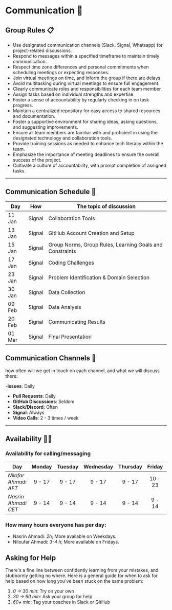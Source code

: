 <!--
    this template is for inspiration, feel free to change it however you like!

    Careful! be sure to protect your privacy when filling out this document
        everything you write here will be public
        so share only what you are comfortable sharing online
        you can share the rest in confidence with you group by another channel
-->

# Communication 💬

## Group Rules 📋

<!-- any general rules you'd like to set for your group? -->
- Use designated communication channels (Slack, Signal, Whatsapp) for project-related discussions.
- Respond to messages within a specified timeframe to maintain timely communication.
- Respect time zone differences and personal commitments when scheduling meetings or expecting responses.
- Join virtual meetings on time, and inform the group if there are delays.
- Avoid multitasking during virtual meetings to ensure full engagement.
- Clearly communicate roles and responsibilities for each team member.
- Assign tasks based on individual strengths and expertise.
- Foster a sense of accountability by regularly checking in on task progress.
- Maintain a centralized repository for easy access to shared resources and documentation.
- Foster a supportive environment for sharing ideas, asking questions, and suggesting improvements.
- Ensure all team members are familiar with and proficient in using the designated technology and collaboration tools.
- Provide training sessions as needed to enhance tech literacy within the team.
- Emphasize the importance of meeting deadlines to ensure the overall success of the project.
- Cultivate a culture of accountability, with prompt completion of assigned tasks.

---

## Communication Schedule 📅

| Day    |  How   | The topic of discussion           |
| -------| :----: | --------------------------------- |
| 11 Jan | Signal | Collaboration Tools               |
| 13 Jan | Signal | GitHub Account Creation and Setup |
| 15 Jan | Signal | Group Norms, Group Rules, Learning Goals and Constraints |
| 17 Jan | Signal | Coding Challenges |
| 23 Jan | Signal | Problem Identification & Domain Selection |
| 30 Jan | Signal | Data Collection |
| 09 Feb | Signal | Data Analysis |
| 20 Feb | Signal | Communicating Results |
| 01 Mar | Signal | Final Presentation |

## Communication Channels 📱

how often will we get in touch on each channel, and what we will discuss there:

-**Issues**: Daily
- **Pull Requests**: Daily
- **GitHub Discussions**: Seldom
- **Slack/Discord**: Often
- **Signal**: Always
- **Video Calls**: 2 - 3 times / week

---

## Availability 👩‍💻

### Availability for calling/messaging

| Day                  | Monday | Tuesday | Wednesday | Thursday | Friday  |   Saturday    |    Sunday     |
| -------------------- | :----: | :-----: | :-------: | :------: | :-----: | :-----------: | :-----------: |
| _Nilofar Ahmadi AFT_ | 9 - 17 | 9 - 17  |  9 - 17   |  9 - 17  | 10 - 23 |    9 - 17     |    9 - 17     |
| _Nasrin Ahmadi CET_  | 9 - 14 | 9 - 14  |  9 - 14   |  9 - 14  | 9 - 14  | Not Available | Not Available |

### How many hours everyone has per day:

- Nasrin Ahmadi: _2h_; More available on Weekdays.
- Niloufar Ahmadi: _3-4 h_; More available on Fridays.


## Asking for Help

There's a fine line between confidently learning from your mistakes, and
stubbornly getting no where. Here is a general guide for when to ask for help
based on how long you've been stuck on the same problem:

1. _0 -> 30 min_: Try on your own
2. _30 -> 60 min_: Ask your group for help
3. _60+ min_: Tag your coaches in Slack or GitHub
